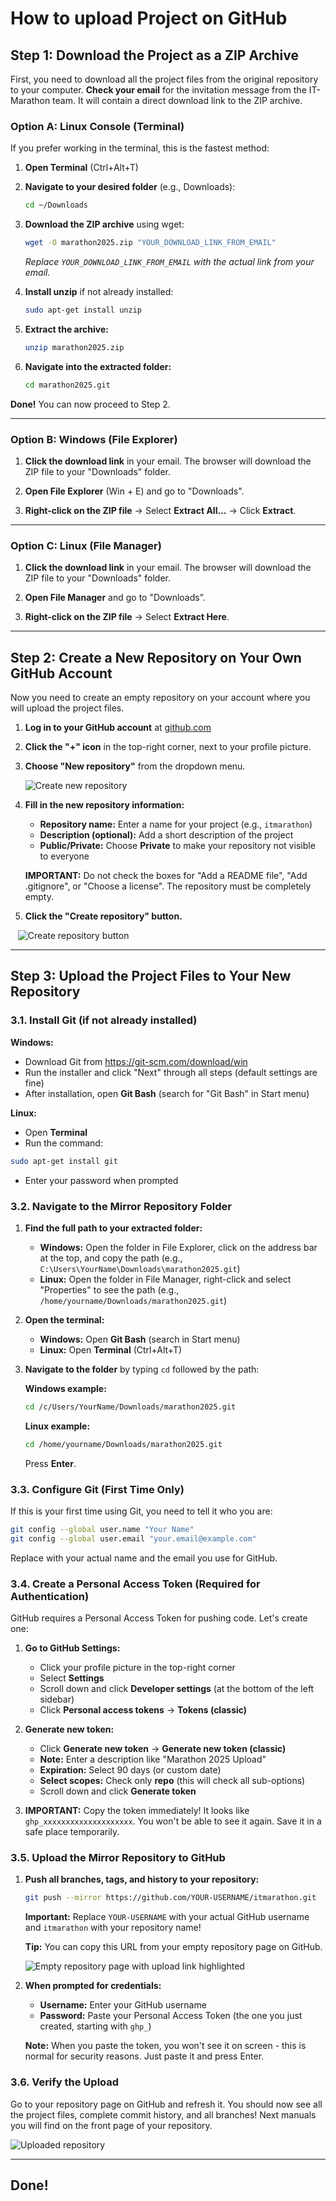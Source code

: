 # How to upload Project on GitHub

## Step 1: Download the Project as a ZIP Archive

First, you need to download all the project files from the original repository to your computer. **Check your email** for the invitation message from the IT-Marathon team. It will contain a direct download link to the ZIP archive.

### Option A: Linux Console (Terminal)

If you prefer working in the terminal, this is the fastest method:

1. **Open Terminal** (Ctrl+Alt+T)

2. **Navigate to your desired folder** (e.g., Downloads):
   ```bash
   cd ~/Downloads
   ```

3. **Download the ZIP archive** using wget:
   ```bash
   wget -O marathon2025.zip "YOUR_DOWNLOAD_LINK_FROM_EMAIL"
   ```
   *Replace `YOUR_DOWNLOAD_LINK_FROM_EMAIL` with the actual link from your email.*

4. **Install unzip** if not already installed:
   ```bash
   sudo apt-get install unzip
   ```

5. **Extract the archive:**
   ```bash
   unzip marathon2025.zip
   ```

6. **Navigate into the extracted folder:**
   ```bash
   cd marathon2025.git
   ```

**Done!** You can now proceed to Step 2.

---

### Option B: Windows (File Explorer)

1. **Click the download link** in your email. The browser will download the ZIP file to your "Downloads" folder.

2. **Open File Explorer** (Win + E) and go to "Downloads".

3. **Right-click on the ZIP file** → Select **Extract All...** → Click **Extract**.

---

### Option C: Linux (File Manager)

1. **Click the download link** in your email. The browser will download the ZIP file to your "Downloads" folder.

2. **Open File Manager** and go to "Downloads".

3. **Right-click on the ZIP file** → Select **Extract Here**.

---

## Step 2: Create a New Repository on Your Own GitHub Account

Now you need to create an empty repository on your account where you will upload the project files.

1. **Log in to your GitHub account** at [github.com](https://github.com)

2. **Click the "+" icon** in the top-right corner, next to your profile picture.

3. **Choose "New repository"** from the dropdown menu.

   ![Create new repository](assets/zip-manual/2.jpg)

4. **Fill in the new repository information:**
   - **Repository name:** Enter a name for your project (e.g., `itmarathon`)
   - **Description (optional):** Add a short description of the project
   - **Public/Private:** Choose **Private** to make your repository not visible to everyone
   
   **IMPORTANT:** Do not check the boxes for "Add a README file", "Add .gitignore", or "Choose a license". The repository must be completely empty.

<div style="page-break-before: always;"></div>

5. **Click the "Create repository" button.**

   ![Create repository button](assets/zip-manual/3.jpg)

---

## Step 3: Upload the Project Files to Your New Repository

### 3.1. Install Git (if not already installed)

   **Windows:**

   - Download Git from https://git-scm.com/download/win
   - Run the installer and click "Next" through all steps (default settings are fine)
   - After installation, open **Git Bash** (search for "Git Bash" in Start menu)

   **Linux:**

   - Open **Terminal**
   - Run the command:
   ```bash
   sudo apt-get install git
   ```
   - Enter your password when prompted

### 3.2. Navigate to the Mirror Repository Folder

1. **Find the full path to your extracted folder:**
   - **Windows:** Open the folder in File Explorer, click on the address bar at the top, and copy the path (e.g., `C:\Users\YourName\Downloads\marathon2025.git`)
   - **Linux:** Open the folder in File Manager, right-click and select "Properties" to see the path (e.g., `/home/yourname/Downloads/marathon2025.git`)

2. **Open the terminal:**
   - **Windows:** Open **Git Bash** (search in Start menu)
   - **Linux:** Open **Terminal** (Ctrl+Alt+T)

3. **Navigate to the folder** by typing `cd` followed by the path:
   
   **Windows example:**
   ```bash
   cd /c/Users/YourName/Downloads/marathon2025.git
   ```
   
   **Linux example:**
   ```bash
   cd /home/yourname/Downloads/marathon2025.git
   ```
   
   Press **Enter**.

### 3.3. Configure Git (First Time Only)

If this is your first time using Git, you need to tell it who you are:

```bash
git config --global user.name "Your Name"
git config --global user.email "your.email@example.com"
```

Replace with your actual name and the email you use for GitHub.

### 3.4. Create a Personal Access Token (Required for Authentication)

GitHub requires a Personal Access Token for pushing code. Let's create one:

1. **Go to GitHub Settings:**
   - Click your profile picture in the top-right corner
   - Select **Settings**
   - Scroll down and click **Developer settings** (at the bottom of the left sidebar)
   - Click **Personal access tokens** → **Tokens (classic)**

2. **Generate new token:**
   - Click **Generate new token** → **Generate new token (classic)**
   - **Note:** Enter a description like "Marathon 2025 Upload"
   - **Expiration:** Select 90 days (or custom date)
   - **Select scopes:** Check only **repo** (this will check all sub-options)
   - Scroll down and click **Generate token**

3. **IMPORTANT:** Copy the token immediately! It looks like `ghp_xxxxxxxxxxxxxxxxxxxx`. You won't be able to see it again. Save it in a safe place temporarily.

### 3.5. Upload the Mirror Repository to GitHub

1. **Push all branches, tags, and history to your repository:**
   ```bash
   git push --mirror https://github.com/YOUR-USERNAME/itmarathon.git
   ```
   
   **Important:** Replace `YOUR-USERNAME` with your actual GitHub username and `itmarathon` with your repository name!
   
   **Tip:** You can copy this URL from your empty repository page on GitHub.

   ![Empty repository page with upload link highlighted](assets/zip-manual/5.jpg)

2. **When prompted for credentials:**
   - **Username:** Enter your GitHub username
   - **Password:** Paste your Personal Access Token (the one you just created, starting with `ghp_`)
   
   **Note:** When you paste the token, you won't see it on screen - this is normal for security reasons. Just paste it and press Enter.

### 3.6. Verify the Upload

Go to your repository page on GitHub and refresh it. You should now see all the project files, complete commit history, and all branches! Next manuals you will find on the front page of your repository.

![Uploaded repository](assets/zip-manual/6.jpg)

---

## Done!